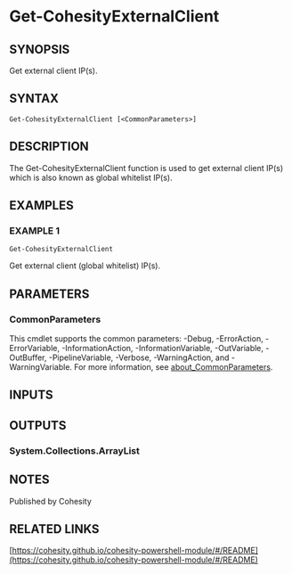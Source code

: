 # Get-CohesityExternalClient

## SYNOPSIS
Get external client IP(s).

## SYNTAX

```
Get-CohesityExternalClient [<CommonParameters>]
```

## DESCRIPTION
The Get-CohesityExternalClient function is used to get external client IP(s) which is also known as global whitelist IP(s).

## EXAMPLES

### EXAMPLE 1
```
Get-CohesityExternalClient
```

Get external client (global whitelist) IP(s).

## PARAMETERS

### CommonParameters
This cmdlet supports the common parameters: -Debug, -ErrorAction, -ErrorVariable, -InformationAction, -InformationVariable, -OutVariable, -OutBuffer, -PipelineVariable, -Verbose, -WarningAction, and -WarningVariable. For more information, see [about_CommonParameters](http://go.microsoft.com/fwlink/?LinkID=113216).

## INPUTS

## OUTPUTS

### System.Collections.ArrayList
## NOTES
Published by Cohesity

## RELATED LINKS

[https://cohesity.github.io/cohesity-powershell-module/#/README](https://cohesity.github.io/cohesity-powershell-module/#/README)

